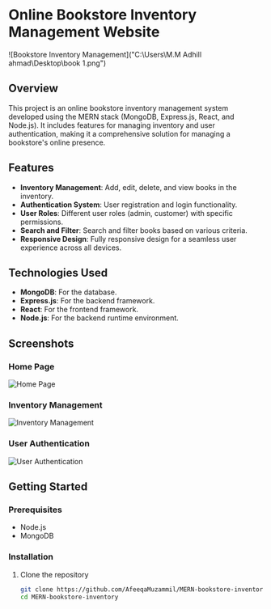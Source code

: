 # Online Bookstore Inventory Management Website

![Bookstore Inventory Management]("C:\Users\M.M Adhill ahmad\Desktop\book 1.png")

## Overview

This project is an online bookstore inventory management system developed using the MERN stack (MongoDB, Express.js, React, and Node.js). It includes features for managing inventory and user authentication, making it a comprehensive solution for managing a bookstore's online presence.

## Features

- **Inventory Management**: Add, edit, delete, and view books in the inventory.
- **Authentication System**: User registration and login functionality.
- **User Roles**: Different user roles (admin, customer) with specific permissions.
- **Search and Filter**: Search and filter books based on various criteria.
- **Responsive Design**: Fully responsive design for a seamless user experience across all devices.

## Technologies Used

- **MongoDB**: For the database.
- **Express.js**: For the backend framework.
- **React**: For the frontend framework.
- **Node.js**: For the backend runtime environment.

## Screenshots

### Home Page
![Home Page](path_to_your_home_page_screenshot.png)

### Inventory Management
![Inventory Management](path_to_your_inventory_management_screenshot.png)

### User Authentication
![User Authentication](path_to_your_authentication_screenshot.png)

## Getting Started

### Prerequisites

- Node.js
- MongoDB

### Installation

1. Clone the repository
   ```bash
   git clone https://github.com/AfeeqaMuzammil/MERN-bookstore-inventory.git
   cd MERN-bookstore-inventory

